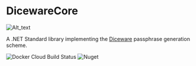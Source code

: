 # DicewareCore
![Alt_text](https://live.staticflickr.com/65535/49910157738_8c8643d0cb_w_d.jpg)

A .NET Standard library implementing the [Diceware](https://theworld.com/~reinhold/diceware.html) passphrase generation scheme. 

![Docker Cloud Build Status](https://img.shields.io/docker/cloud/build/nickpatsaris/diceware.svg)
![Nuget](https://img.shields.io/nuget/v/Diceware.svg)